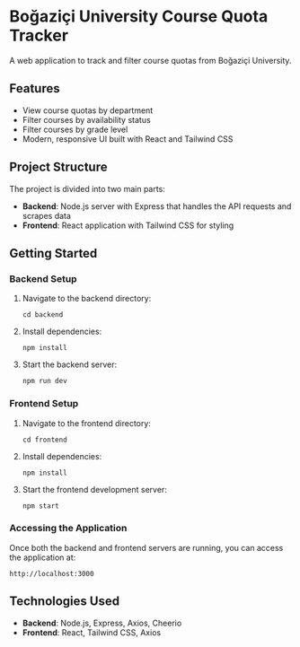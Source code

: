 # Boğaziçi University Course Quota Tracker

A web application to track and filter course quotas from Boğaziçi University.

## Features

- View course quotas by department
- Filter courses by availability status
- Filter courses by grade level
- Modern, responsive UI built with React and Tailwind CSS

## Project Structure

The project is divided into two main parts:

- **Backend**: Node.js server with Express that handles the API requests and scrapes data
- **Frontend**: React application with Tailwind CSS for styling

## Getting Started

### Backend Setup

1. Navigate to the backend directory:
   ```
   cd backend
   ```

2. Install dependencies:
   ```
   npm install
   ```

3. Start the backend server:
   ```
   npm run dev
   ```

### Frontend Setup

1. Navigate to the frontend directory:
   ```
   cd frontend
   ```

2. Install dependencies:
   ```
   npm install
   ```

3. Start the frontend development server:
   ```
   npm start
   ```

### Accessing the Application

Once both the backend and frontend servers are running, you can access the application at:
```
http://localhost:3000
```

## Technologies Used

- **Backend**: Node.js, Express, Axios, Cheerio
- **Frontend**: React, Tailwind CSS, Axios 